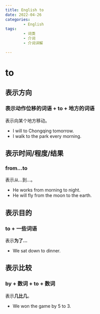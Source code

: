```yaml
---
title: English to
date: 2022-04-26
categories:
        - English
tags:
        - 词类
        - 介词
        - 介词详解

---
```


# to

## 表示方向

### 表示动作位移的词语 + to + 地方的词语

表示向某个地方移动。

- I will to Chongqing tomorrow.
- I walk to the park every morning.

## 表示时间/程度/结果

### from...to

表示从...到...。

- He works from morning to night.
- He will fly from the moon to the earth.

## 表示目的

### to + 一些词语

表示**为了...**

- We sat down to dinner.

## 表示比较

### by + 数词 + to + 数词

表示**几比几**。

- We won the game by 5 to 3.

